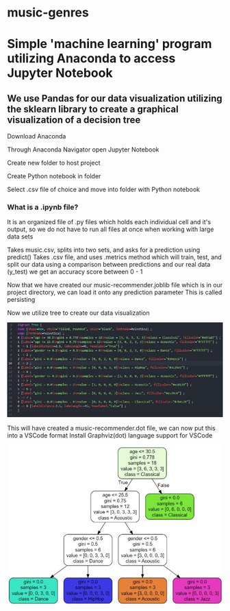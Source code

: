 # music-genres

# Simple 'machine learning' program utilizing Anaconda to access Jupyter Notebook
## We use Pandas for our data visualization utilizing the sklearn library to create a graphical visualization of a decision tree

Download Anaconda

Through Anaconda Navigator open Jupyter Notebook

Create new folder to host project

Create Python notebook in folder

Select .csv file of choice and move into folder with Python notebook

### What is a .ipynb file?
It is an organized file of .py files which holds each individual cell and it's output, so we do not have to run
all files at once when working with large data sets

Takes music.csv, splits into two sets, and asks for a prediction using predict()
Takes .csv file, and uses .metrics method which will train, test, and split our data using a 
comparison between predictions and our real data (y_test) we get an accuracy score between 0 - 1

Now that we have created our music-recommender.joblib file which is in our project directory, we can load it onto any prediction parameter
This is called persisting

Now we utilize tree to create our data visualization

![](dot.JPG)

This will have created a music-recommender.dot file, we can now put this into a VSCode format
Install Graphviz(dot) language support for VSCode

![](graph.JPG)
